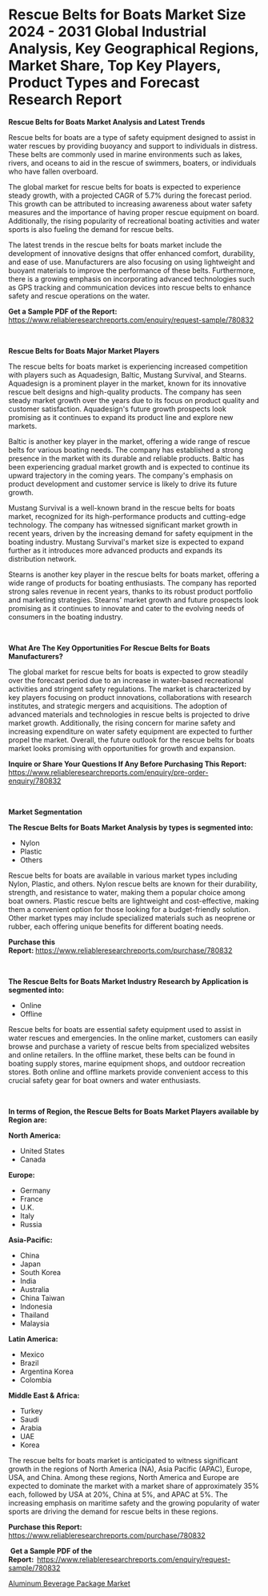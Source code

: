 <p><h1>Rescue Belts for Boats Market Size 2024 - 2031 Global Industrial Analysis, Key Geographical Regions, Market Share, Top Key Players, Product Types and Forecast Research Report</h1></p><p><strong>Rescue Belts for Boats Market Analysis and Latest Trends</strong></p>
<p><p>Rescue belts for boats are a type of safety equipment designed to assist in water rescues by providing buoyancy and support to individuals in distress. These belts are commonly used in marine environments such as lakes, rivers, and oceans to aid in the rescue of swimmers, boaters, or individuals who have fallen overboard.</p><p>The global market for rescue belts for boats is expected to experience steady growth, with a projected CAGR of 5.7% during the forecast period. This growth can be attributed to increasing awareness about water safety measures and the importance of having proper rescue equipment on board. Additionally, the rising popularity of recreational boating activities and water sports is also fueling the demand for rescue belts.</p><p>The latest trends in the rescue belts for boats market include the development of innovative designs that offer enhanced comfort, durability, and ease of use. Manufacturers are also focusing on using lightweight and buoyant materials to improve the performance of these belts. Furthermore, there is a growing emphasis on incorporating advanced technologies such as GPS tracking and communication devices into rescue belts to enhance safety and rescue operations on the water.</p></p>
<p><strong>Get a Sample PDF of the Report:&nbsp;</strong> <a href="https://www.reliableresearchreports.com/enquiry/request-sample/780832">https://www.reliableresearchreports.com/enquiry/request-sample/780832</a></p>
<p>&nbsp;</p>
<p><strong>Rescue Belts for Boats Major Market Players</strong></p>
<p><p>The rescue belts for boats market is experiencing increased competition with players such as Aquadesign, Baltic, Mustang Survival, and Stearns. Aquadesign is a prominent player in the market, known for its innovative rescue belt designs and high-quality products. The company has seen steady market growth over the years due to its focus on product quality and customer satisfaction. Aquadesign's future growth prospects look promising as it continues to expand its product line and explore new markets.</p><p>Baltic is another key player in the market, offering a wide range of rescue belts for various boating needs. The company has established a strong presence in the market with its durable and reliable products. Baltic has been experiencing gradual market growth and is expected to continue its upward trajectory in the coming years. The company's emphasis on product development and customer service is likely to drive its future growth.</p><p>Mustang Survival is a well-known brand in the rescue belts for boats market, recognized for its high-performance products and cutting-edge technology. The company has witnessed significant market growth in recent years, driven by the increasing demand for safety equipment in the boating industry. Mustang Survival's market size is expected to expand further as it introduces more advanced products and expands its distribution network.</p><p>Stearns is another key player in the rescue belts for boats market, offering a wide range of products for boating enthusiasts. The company has reported strong sales revenue in recent years, thanks to its robust product portfolio and marketing strategies. Stearns' market growth and future prospects look promising as it continues to innovate and cater to the evolving needs of consumers in the boating industry.</p></p>
<p>&nbsp;</p>
<p><strong>What Are The Key Opportunities For Rescue Belts for Boats Manufacturers?</strong></p>
<p><p>The global market for rescue belts for boats is expected to grow steadily over the forecast period due to an increase in water-based recreational activities and stringent safety regulations. The market is characterized by key players focusing on product innovations, collaborations with research institutes, and strategic mergers and acquisitions. The adoption of advanced materials and technologies in rescue belts is projected to drive market growth. Additionally, the rising concern for marine safety and increasing expenditure on water safety equipment are expected to further propel the market. Overall, the future outlook for the rescue belts for boats market looks promising with opportunities for growth and expansion.</p></p>
<p><strong>Inquire or Share Your Questions If Any Before Purchasing This Report:</strong> <a href="https://www.reliableresearchreports.com/enquiry/pre-order-enquiry/780832">https://www.reliableresearchreports.com/enquiry/pre-order-enquiry/780832</a></p>
<p>&nbsp;</p>
<p><strong>Market Segmentation</strong></p>
<p><strong>The Rescue Belts for Boats Market Analysis by types is segmented into:</strong></p>
<p><ul><li>Nylon</li><li>Plastic</li><li>Others</li></ul></p>
<p><p>Rescue belts for boats are available in various market types including Nylon, Plastic, and others. Nylon rescue belts are known for their durability, strength, and resistance to water, making them a popular choice among boat owners. Plastic rescue belts are lightweight and cost-effective, making them a convenient option for those looking for a budget-friendly solution. Other market types may include specialized materials such as neoprene or rubber, each offering unique benefits for different boating needs.</p></p>
<p><strong>Purchase this Report:&nbsp;</strong><a href="https://www.reliableresearchreports.com/purchase/780832">https://www.reliableresearchreports.com/purchase/780832</a></p>
<p>&nbsp;</p>
<p><strong>The Rescue Belts for Boats Market Industry Research by Application is segmented into:</strong></p>
<p><ul><li>Online</li><li>Offline</li></ul></p>
<p><p>Rescue belts for boats are essential safety equipment used to assist in water rescues and emergencies. In the online market, customers can easily browse and purchase a variety of rescue belts from specialized websites and online retailers. In the offline market, these belts can be found in boating supply stores, marine equipment shops, and outdoor recreation stores. Both online and offline markets provide convenient access to this crucial safety gear for boat owners and water enthusiasts.</p></p>
<p>&nbsp;</p>
<p><strong>In terms of Region, the Rescue Belts for Boats Market Players available by Region are:</strong></p>
<p>
    <p> <strong> North America: </strong>
        <ul>
            <li>United States</li>
            <li>Canada</li>
        </ul>
        </p> 
    <p> <strong> Europe: </strong>
        <ul>
            <li>Germany</li>
            <li>France</li>
            <li>U.K.</li>
            <li>Italy</li>
            <li>Russia</li>
        </ul>
        </p> 
    <p> <strong> Asia-Pacific: </strong>
        <ul>
            <li>China</li>
            <li>Japan</li>
            <li>South Korea</li>
            <li>India</li>
            <li>Australia</li>
            <li>China Taiwan</li>
            <li>Indonesia</li>
            <li>Thailand</li>
            <li>Malaysia</li>
        </ul>
        </p> 
    <p> <strong> Latin America: </strong>
        <ul>
            <li>Mexico</li>
            <li>Brazil</li>
            <li>Argentina Korea</li>
            <li>Colombia</li>
        </ul>
        </p> 
    <p> <strong> Middle East & Africa: </strong>
        <ul>
            <li>Turkey</li>
            <li>Saudi</li>
            <li>Arabia</li>
            <li>UAE</li>
            <li>Korea</li>
        </ul>
    </p>
    </p>
<p><p>The rescue belts for boats market is anticipated to witness significant growth in the regions of North America (NA), Asia Pacific (APAC), Europe, USA, and China. Among these regions, North America and Europe are expected to dominate the market with a market share of approximately 35% each, followed by USA at 20%, China at 5%, and APAC at 5%. The increasing emphasis on maritime safety and the growing popularity of water sports are driving the demand for rescue belts in these regions.</p></p>
<p><strong>Purchase this Report: </strong><a href="https://www.reliableresearchreports.com/purchase/780832">https://www.reliableresearchreports.com/purchase/780832</a></p>
<p>&nbsp;<strong>Get a Sample PDF of the Report:&nbsp;&nbsp;</strong><a href="https://www.reliableresearchreports.com/enquiry/request-sample/780832">https://www.reliableresearchreports.com/enquiry/request-sample/780832</a></p>
<p><strong></strong></p>
<p><p><a href="https://github.com/RickHolmes3/Market-Research-Report-List-3/blob/main/aluminum-beverage-package-market.md">Aluminum Beverage Package Market</a></p></p>